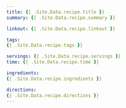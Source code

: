 ```yaml
---
title: {{ .Site.Data.recipe.title }}
summary: {{ .Site.Data.recipe.summary }}

linkout: {{ .Site.Data.recipe.linkout }}

tags:
{{ .Site.Data.recipe.tags }}

servings: {{ .Site.Data.recipe.servings }}
time: {{ .Site.Data.recipe.time }}

ingredients:
{{ .Site.Data.recipe.ingredients }}

directions:
{{ .Site.Data.recipe.directions }}
---
```

